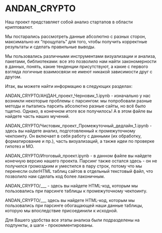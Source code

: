 # ANDAN_CRYPTO


Наш проект представляет собой анализ стартапов в области криптовалют. 

Мы постарались рассмотреть данные абсолютно с разных сторон, максимально их “прощупать” для того, чтобы получить корректные результаты и сделать правильные выводы. 

Мы пользовались различными инструментами визуализации и анализа, пакетами, библиотеками: все это позволило нам найти закономерности в данных, понять, какие тенденции присутствуют, а какие с первого взгляда логичные взаимосвязи не имеют никакой зависимости друг с другом.  

Итак, вы можете найти информацию в следующих разделах:

ANDAN_CRYPTO/АНДАН_проект_Черновик_1.ipynb - изначально у нас возникли некоторые проблемы с парсингом: мы попробовали разные методы и пытались парсить абсолютно разные сайты, но всё было тщетно. Однако, в конечном итоге все получилось! А в этом файле вы найдете часть наших мучений. 

ANDAN_CRYPTO/Чистовик_проект_Промежуточный_дедлайн_1.ipynb - здесь вы найдете анализ, подготовленный к промежуточному чекпоинту. Он включает в себя работу с данными (их обработку, форматирование и пр.), часть визуализаций, а также идеи по проверке гипотез и МО.

ANDAN_CRYPTO/Итоговый_проект.ipynb - в данном файле вы найдете конечную версию нашего проекта. Парсинг также остался здесь - он не получился громоздким и уместился в пару строк, потому что мы перенесли outerHTML таблиц сайтов в отдельный текстовый файл, что позволило нам сделать код более лаконичным. 

ANDAN_CRYPTO/___ - здесь вы найдете HTML-код, которым мы пользовались при парсинге таблицы к промежуточному чекпоинту.

ANDAN_CRYPTO/___ здесь вы найдете HTML-код, которым мы пользовались при парсинге обогащающей наши данные таблицы, которую мы впоследствие присоединили к исходной.


Для Вашего удобства все этапы анализа были подразделены на подпункты, а шаги -  прокомментированы.




